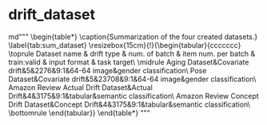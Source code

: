 # drift_dataset
md"""
\begin{table*}
  \caption{Summarization of the four created datasets.}
  \label{tab:sum_dataset}
  \resizebox{15cm}{!}{\begin{tabular}{ccccccc}
    \toprule
    Dataset name & drift type & num. of batch & item num. per batch & train:valid & input format & task target\\
    \midrule
    Aging Dataset&Covariate drift&5&2276&9:1&64-64 image&gender classification\\
    Pose Dataset&Covariate drift&5&23708&9:1&64-64 image&gender classification\\
    Amazon Review Actual Drift Dataset&Actual Drift&4&3175&9:1&tabular&semantic classification\\
    Amazon Review Concept Drift Dataset&Concept Drift&4&3175&9:1&tabular&semantic classification\\
  \bottomrule
\end{tabular}}
\end{table*}
"""
